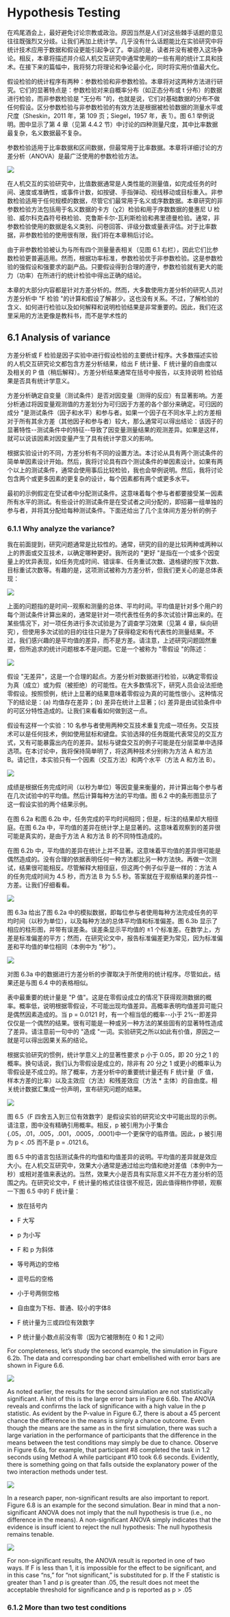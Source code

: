 # Hypothesis Testing

在鸡尾酒会上，最好避免讨论宗教或政治。原因当然是人们对这些棘手话题的意见往往既强烈又分歧。让我们再加上统计学。几乎没有什么话题能比在实验研究中将统计技术应用于数据和假设更能引起争议了。幸运的是，读者并没有被卷入这场争论。相反，本章将描述并介绍人机交互研究中通常使用的一些有用的统计工具和技术。在接下来的篇幅中，我将努力将理论和争论最小化，同时将实用价值最大化。

假设检验的统计程序有两种：参数检验和非参数检验。本章将对这两种方法进行研究。它们的显著特点是：参数检验对来自概率分布（如正态分布或 t 分布）的数据进行检验，而非参数检验是 "无分布 "的，也就是说，它们对基础数据的分布不做任何假设。区分参数检验与非参数检验的有效方法是根据被检验数据的测量水平或尺度（Sheskin，2011 年，第 109 页；Siegel，1957 年，表 1）。图 6.1 举例说明。图中显示了第 4 章（见第 4.4.2 节）中讨论的四种测量尺度，其中比率数据最复杂，名义数据最不复杂。

参数检验适用于比率数据和区间数据，但最常用于比率数据。本章将详细讨论的方差分析（ANOVA）是最广泛使用的参数检验方法。 

![ ](./img/22.png)

在人机交互的实验研究中，比值数据通常是人类性能的测量值，如完成任务的时间、速度或准确性，或事件计数，如按键、手指弹动、视线移动或目标重入。非参数检验适用于任何规模的数据，尽管它们最常用于名义或序数数据。本章研究的非参数检验方法包括用于名义数据的卡方（χ2）检验和用于序数数据的曼惠尼 U 检验、威尔科克森符号秩检验、克鲁斯卡尔-瓦利斯检验和弗里德曼检验。通常，非参数检验使用的数据是名义类别、问卷回答、评级分数或量表评估。对于比率数据，非参数检验的使用很有限，我们将在本章稍后讨论。

由于非参数检验被认为与所有四个测量量表相关（见图 6.1 右栏），因此它们比参数检验更普遍适用。然而，根据功率标准，参数检验优于非参数检验。这是参数检验的强假设和强要求的副产品。只要假设得到合理的遵守，参数检验就有更大的能力（功率）在所进行的统计检验中得出正确的结论。

本章的大部分内容都是针对方差分析的。然而，大多数使用方差分析的研究人员对方差分析中 "F 检验 "的计算和假设了解甚少。这也没有关系。不过，了解检验的含义、如何进行检验以及如何解释和说明检验结果是非常重要的。因此，我们在这里采用的方法更像是教科书，而不是学术性的

##  6.1 Analysis of variance

方差分析或 F 检验是因子实验中进行假设检验的主要统计程序。大多数描述实验的人机交互研究论文都包含方差分析结果，给出 F 统计量、F 统计量的自由度以及相关的 P 值（稍后解释）。方差分析结果通常在括号中报告，以支持说明 检验结果是否具有统计学意义。

方差分析确定自变量（测试条件）是否对因变量（测得的反应）有显著影响。方差分析通过将因变量观测值的方差划分为可归因于方差的各个部分来确定。可归因的成分 "是测试条件（因子和水平）和参与者。如果一个因子在不同水平上的方差相对于所有其余方差（其他因子和参与者）较大，那么通常可以得出结论：该因子的显著特性--测试条件中的特征--导致了因变量测量结果的观测差异。如果是这样，就可以说该因素对因变量产生了具有统计学意义的影响。

根据实验设计的不同，方差分析有不同的设置方法。本讨论从具有两个测试条件的简单单因素设计开始。然后，我将讨论具有四个测试条件的单因素设计。如果有两个以上的测试条件，通常会使用事后比较检验，我也会举例说明。然后，我将讨论包含两个或更多因素的更复杂的设计，每个因素都有两个或更多水平。

最初的示例假定在受试者中分配测试条件。这意味着每个参与者都要接受某一因素所有水平的测试。有些设计的测试条件是在受试者之间分配的，即招募一组单独的参与者，并将其分配给每种测试条件。下面还给出了几个主体间方差分析的例子

### 6.1.1 Why analyze the variance?

我在前面提到，研究问题通常是比较性的。通常，研究的目的是比较两种或两种以上的界面或交互技术，以确定哪种更好。我所说的 "更好 "是指在一个或多个因变量上的优异表现，如任务完成时间、错误率、任务重试次数、退格键的按下次数、目标重试次数等。有趣的是，这项测试被称为方差分析，但我们更关心的是总体表现：

![ ](./img/23.png)

上面的问题指的是时间--观察和测量的总体、平均时间。平均值是针对多个用户的每个测试条件计算出来的，通常是针对一项代表性任务的多次试验计算出来的。在某些情况下，对一项任务进行多次试验是为了调查学习效果（见第 4 章，纵向研究），但使用多次试验的目的往往只是为了获得稳定和有代表性的测量结果。不过，我们感兴趣的是平均值的差异，而不是方差。请注意，上述研究问题固然重要，但所追求的统计问题根本不是问题。它是一个被称为 "零假设 "的陈述：

![ ](./img/24.png)

假设 "无差异"，这是一个合理的起点。方差分析对数据进行检验，以确定零假设为真（成立）或为假（被拒绝）的可能性。在大多数情况下，研究人员会设法拒绝零假设。按照惯例，统计上显著的结果意味着零假设为真的可能性很小。这种情况下的结论是：(a) 均值存在差异；(b) 差异在统计上显著；(c) 差异是由试验条件中的可区分特性造成的。让我们来看看如何做到这一点。

假设有这样一个实验：10 名参与者使用两种交互技术重复完成一项任务。交互技术可以是任何技术，例如使用鼠标和键盘。实验选择的任务既能代表常见的交互方式，又有可能暴露出内在的差异。鼠标与键盘交互的例子可能是在分层菜单中选择选项。在本讨论中，我将保持简单明了，将这两种技术分别称为方法 A 和方法 B。请记住，本实验只有一个因素（交互方法）和两个水平（方法 A 和方法 B）。

![ ](./img/25.png)

成绩是根据任务完成时间（以秒为单位）等因变量来衡量的，并计算出每个参与者在几次试验中的平均值。然后计算每种方法的平均值。图 6.2 中的条形图显示了这一假设实验的两个结果示例。

在图 6.2a 和图 6.2b 中，任务完成的平均时间相同；但是，标注的结果却大相径庭。在图 6.2a 中，平均值的差异在统计学上是显著的。这意味着观察到的差异很可能是真实的，是由于方法 A 和方法 B 的不同特性造成的。

在图 6.2b 中，平均值的差异在统计上并不显著。这意味着平均值的差异很可能是偶然造成的。没有合理的依据表明任何一种方法都比另一种方法快。再做一次测试，结果很可能相反。尽管解释大相径庭，但这两个例子似乎是一样的：方法 A 的任务完成时间为 4.5 秒，而方法 B 为 5.5 秒。答案就在于观察结果的差异性--方差。让我们仔细看看。

![ ](./img/26.png)

图 6.3a 给出了图 6.2a 中的模拟数据，即每位参与者使用每种方法完成任务的平均时间（以秒为单位），以及每种方法的总体平均值和标准偏差。图 6.3b 显示了相应的柱形图，并带有误差条。误差条显示平均值的 ±1 个标准差。在数学上，方差是标准偏差的平方；然而，在研究论文中，报告标准偏差更为常见，因为标准偏差和平均值的单位相同（本例中为 "秒"）。

![ ](./img/27.png)

对图 6.3a 中的数据进行方差分析的步骤取决于所使用的统计程序。尽管如此，结果还是与图 6.4 中的表格相似。
   
表中最重要的统计量是 "P 值"。这是在零假设成立的情况下获得观测数据的概率。概率低，说明根据零假设，不可能出现均值差异。高概率表明均值差异可能只是偶然因素造成的。当 p = 0.0121 时，有一个相当低的概率--小于 2%--即差异仅仅是一个偶然的结果。很有可能是一种或另一种方法的某些固有的显著特性造成了差异。请注意前一句中的 "造成 "一词。实验研究之所以如此有价值，原因之一就是可以得出因果关系的结论。

根据实验研究的惯例，统计学意义上的显著性要求 p 小于 0.05，即 20 分之 1 的概率。换句话说，我们认为零假设是成立的，除非有 20 分之 1 或更小的概率认为零假设是不成立的。除了概率，方差分析中的重要统计量还有 F 统计量（F 值，样本方差的比率）以及主效应（方法）和残差效应（方法 * 主体）的自由度。相关统计数据汇集成一份声明，宣布研究问题的结果。

![ ](./img/28.png)

图 6.5（F 四舍五入到三位有效数字）是假设实验的研究论文中可能出现的示例。请注意，图中没有精确引用概率。相反，p 被引用为小于集合 {.05，.01，.005，.001，.0005，.0001}中一个更保守的临界值。因此，p 被引用为 p < .05 而不是 p = .0121.6。

图 6.5 中的语言包括测试条件的均值和均值差异的说明。平均值的差异就是效应大小。在人机交互研究中，效果大小通常是通过给出均值和绝对差值（本例中为一秒）或相对差值来表达的。当然，效果大小是否具有实际意义并不在方差分析的范围之内。在研究论文中，F 统计量的格式往往很不规范，因此值得稍作停顿，观察一下图 6.5 中的 F 统计量：

+ 放在括号内

+ F 大写

+ p 为小写

+ F 和 p 为斜体

+ 等号两边的空格

+ 逗号后的空格

+ 小于号两侧空格

+ 自由度为下标、普通、较小的字体8

+ F 统计量为三或四位有效数字

+ P 统计量小数点前没有零（因为它被限制在 0 和 1 之间）

For completeness, let’s study the second example, the simulation in Figure 6.2b. The data and corresponding bar chart embellished with error bars are shown in Figure 6.6.

![ ](./img/29.png)

As noted earlier, the results for the second simulation are not statistically significant. A hint of this is the large error bars in Figure 6.6b. The ANOVA reveals and confirms the lack of significance with a high value in the p statistic. As evident by the P-value in Figure 6.7, there is about a 45 percent chance the difference in the  means is simply a chance outcome. Even though the means are the same as in the first simulation, there was such a large variation in the performance of participants that the difference in the means between the test conditions may simply be due to chance. Observe in Figure 6.6a, for example, that participant #8 completed the task in 1.2 seconds using Method A while participant #10 took 6.6 seconds. Evidently, there is something going on that falls outside the explanatory power of the two interaction methods under test.

![ ](./img/30.png)

In a research paper, non-significant results are also important to report. Figure 6.8 is an example for the second simulation. Bear in mind that a non-significant ANOVA does not imply that the null hypothesis is true (i.e., no difference in the means). A non-significant ANOVA simply indicates that the evidence is insuff icient to reject the null hypothesis: The null hypothesis remains tenable.

![ ](./img/31.png)

For non-significant results, the ANOVA result is reported in one of two ways. If F is less than 1, it is impossible for the effect to be significant, and in this case “ns,” for “not significant,” is substituted for p. If the F statistic is greater than 1 and p is greater than .05, the result does not meet the acceptable threshold for significance and p is reported as p > .05

### 6.1.2 More than two test conditions